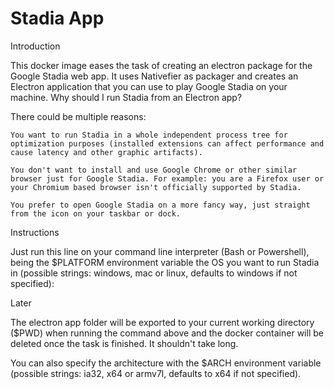 # Stadia App

Introduction

This docker image eases the task of creating an electron package for the Google Stadia web app. It uses Nativefier as packager and creates an Electron application that you can use to play Google Stadia on your machine.
Why should I run Stadia from an Electron app?

There could be multiple reasons:

    You want to run Stadia in a whole independent process tree for optimization purposes (installed extensions can affect performance and cause latency and other graphic artifacts).

    You don't want to install and use Google Chrome or other similar browser just for Google Stadia. For example: you are a Firefox user or your Chromium based browser isn't officially supported by Stadia.

    You prefer to open Google Stadia on a more fancy way, just straight from the icon on your taskbar or dock.

Instructions

Just run this line on your command line interpreter (Bash or Powershell), being the $PLATFORM environment variable the OS you want to run Stadia in (possible strings: windows, mac or linux, defaults to windows if not specified):

Later

The electron app folder will be exported to your current working directory ($PWD) when running the command above and the docker container will be deleted once the task is finished. It shouldn't take long.

You can also specify the architecture with the $ARCH environment variable (possible strings: ia32, x64 or armv7l, defaults to x64 if not specified).
